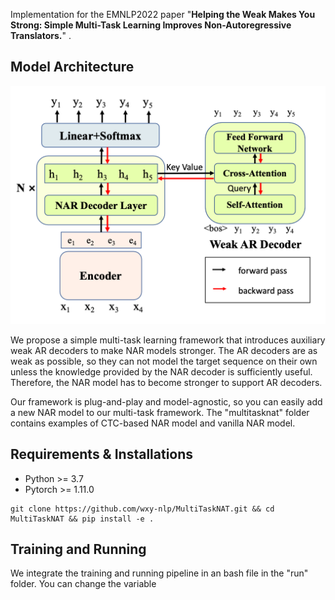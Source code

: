 Implementation for the EMNLP2022 paper "**Helping the Weak Makes You Strong: Simple Multi-Task Learning Improves Non-Autoregressive Translators.**"
.

## Model Architecture

![image-20230714143928988](./model.png)

We propose a simple multi-task learning framework that introduces auxiliary weak AR decoders to make NAR models stronger. The AR decoders are as weak as possible, so they can not model the target sequence on their own unless the knowledge provided by the NAR decoder is sufficiently useful. Therefore, the NAR model has to become stronger to support AR decoders.

Our framework is plug-and-play and model-agnostic, so you can easily add a new NAR model to our multi-task framework. The "multitasknat" folder contains examples of CTC-based NAR model and vanilla NAR model. 

## Requirements & Installations

- Python >= 3.7
- Pytorch >= 1.11.0

```
git clone https://github.com/wxy-nlp/MultiTaskNAT.git && cd MultiTaskNAT && pip install -e .
```

## Training and Running

We integrate the training and running pipeline in an bash file in the "run" folder. You can change the variable 